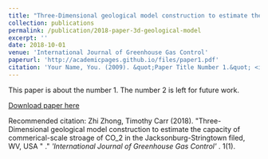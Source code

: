 ```yaml
---
title: "Three-Dimensional geological model construction to estimate the capacity of commerical-scale stroage of CO_2 in the Jacksonburg-Stringtown filed, WV, USA "
collection: publications
permalink: /publication/2018-paper-3d-geological-model
excerpt: ''
date: 2018-10-01
venue: 'International Journal of Greenhouse Gas Control'
paperurl: 'http://academicpages.github.io/files/paper1.pdf'
citation: 'Your Name, You. (2009). &quot;Paper Title Number 1.&quot; <i>Journal 1</i>. 1(1).'
---
```

This paper is about the number 1. The number 2 is left for future work.

[Download paper here](http://academicpages.github.io/files/paper1.pdf)

Recommended citation: Zhi Zhong, Timothy Carr (2018). "Three-Dimensional geological model construction to estimate the capacity of commerical-scale stroage of CO_2 in the Jacksonburg-Stringtown filed, WV, USA "
." <i> 'International Journal of Greenhouse Gas Control'
</i>. 1(1).
